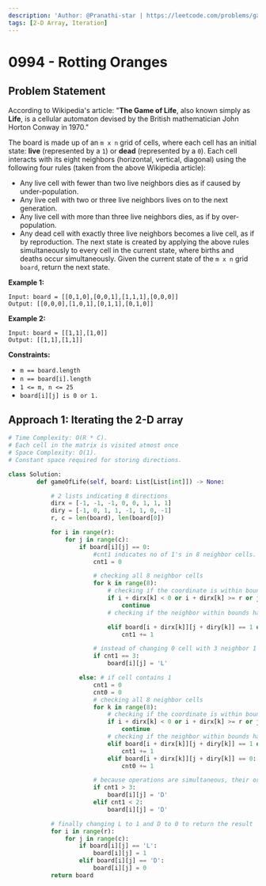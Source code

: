 ```yaml
---
description: 'Author: @Pranathi-star | https://leetcode.com/problems/game-of-life/'
tags: [2-D Array, Iteration]
---
```


# 0994 - Rotting Oranges

## Problem Statement

According to Wikipedia's article: "**The Game of Life**, also known simply as **Life**, is a cellular automaton devised by the British mathematician John Horton Conway in 1970."

The board is made up of an `m x n` grid of cells, where each cell has an initial state: **live** (represented by a `1`) or **dead** (represented by a `0`). Each cell interacts with its eight neighbors (horizontal, vertical, diagonal) using the following four rules (taken from the above Wikipedia article):

- Any live cell with fewer than two live neighbors dies as if caused by under-population.
- Any live cell with two or three live neighbors lives on to the next generation.
- Any live cell with more than three live neighbors dies, as if by over-population.
- Any dead cell with exactly three live neighbors becomes a live cell, as if by reproduction.
The next state is created by applying the above rules simultaneously to every cell in the current state, where births and deaths occur simultaneously. Given the current state of the `m x n` grid `board`, return the next state.

**Example 1:**

```
Input: board = [[0,1,0],[0,0,1],[1,1,1],[0,0,0]]
Output: [[0,0,0],[1,0,1],[0,1,1],[0,1,0]]
```

**Example 2:**

```
Input: board = [[1,1],[1,0]]
Output: [[1,1],[1,1]]
```


**Constraints:**

- `m == board.length`
- `n == board[i].length`
- `1 <= m, n <= 25`
- `board[i][j] is 0 or 1.`

## Approach 1: Iterating the 2-D array

<Tabs>
<TabItem value="py" label="Python">
<SolutionAuthor name="@pranathi_kodich"/>

```py
# Time Complexity: O(R * C). 
# Each cell in the matrix is visited atmost once
# Space Complexity: O(1). 
# Constant space required for storing directions.

class Solution:
		def gameOfLife(self, board: List[List[int]]) -> None:

			# 2 lists indicating 8 directions
			dirx = [-1, -1, -1, 0, 0, 1, 1, 1]
			diry = [-1, 0, 1, 1, -1, 1, 0, -1]
			r, c = len(board), len(board[0])

			for i in range(r):
				for j in range(c):
					if board[i][j] == 0:
						#cnt1 indicates no of 1's in 8 neighbor cells. used to check condition 4
						cnt1 = 0

						# checking all 8 neighbor cells
						for k in range(8):
							# checking if the coordinate is within bounds. useful for boundry cells.
							if i + dirx[k] < 0 or i + dirx[k] >= r or j + diry[k] < 0 or j + diry[k] >= c:
								continue
							# checking if the neighbor within bounds has value 1. Since it is happening simultaneously, in a previous operation a cell initially alive may have been changed to Dead (indicated by D). that cell should be considered as 1 only.

							elif board[i + dirx[k]][j + diry[k]] == 1 or board[i + dirx[k]][j + diry[k]] == 'D':
								cnt1 += 1

						# instead of changing 0 cell with 3 neighbor 1's as 1 directly, we change it to L or live. because operations are simultaneous, their original state must be considered even though modification happened.
						if cnt1 == 3:
							board[i][j] = 'L'

					else: # if cell contains 1
						cnt1 = 0
						cnt0 = 0
						# checking all 8 neighbor cells
						for k in range(8):
							# checking if the coordinate is within bounds. useful for boundry cells.
							if i + dirx[k] < 0 or i + dirx[k] >= r or j + diry[k] < 0 or j + diry[k] >= c:
								continue
							# checking if the neighbor within bounds has value 1. Since it is happening simultaneously, in a previous operation a cell initially alive may have been changed to Dead (indicated by D). that cell should be considered as 1 only.
							elif board[i + dirx[k]][j + diry[k]] == 1 or board[i + dirx[k]][j + diry[k]] == 'D':
								cnt1 += 1
							elif board[i + dirx[k]][j + diry[k]] == 0:
								cnt0 += 1

						# because operations are simultaneous, their original state must be considered even though modification happened. hence to differentiate modified cells from original, using D for Dead 
						if cnt1 > 3:
							board[i][j] = 'D'
						elif cnt1 < 2:
							board[i][j] = 'D'

			# finally changing L to 1 and D to 0 to return the result
			for i in range(r):
				for j in range(c):
					if board[i][j] == 'L':
						board[i][j] = 1
					elif board[i][j] == 'D':
						board[i][j] = 0
			return board
                        
```

</TabItem>
</Tabs>

